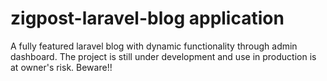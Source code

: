 # zigpost-laravel-blog application 
A fully featured laravel blog with dynamic functionality through admin dashboard. The project is still under development and use in production is at owner's risk. Beware!!

